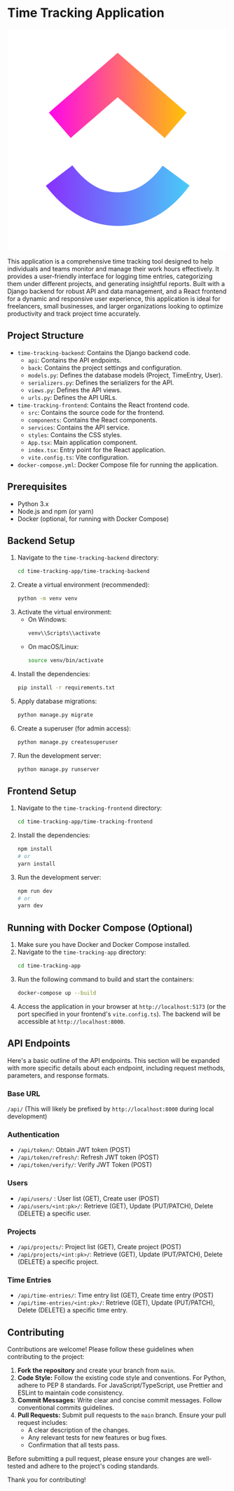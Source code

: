 # Time Tracking Application

![Logo](time-tracking-frontend/src/assets/logo.png)


This application is a comprehensive time tracking tool designed to help individuals and teams monitor and manage their work hours effectively. It provides a user-friendly interface for logging time entries, categorizing them under different projects, and generating insightful reports. Built with a Django backend for robust API and data management, and a React frontend for a dynamic and responsive user experience, this application is ideal for freelancers, small businesses, and larger organizations looking to optimize productivity and track project time accurately.

## Project Structure

-   `time-tracking-backend`: Contains the Django backend code.
    -   `api`: Contains the API endpoints.
    -   `back`: Contains the project settings and configuration.
    -   `models.py`: Defines the database models (Project, TimeEntry, User).
    -   `serializers.py`: Defines the serializers for the API.
    -   `views.py`: Defines the API views.
    -   `urls.py`: Defines the API URLs.
-   `time-tracking-frontend`: Contains the React frontend code.
    -   `src`: Contains the source code for the frontend.
    -   `components`: Contains the React components.
    -   `services`: Contains the API service.
    -   `styles`: Contains the CSS styles.
    -   `App.tsx`: Main application component.
    -   `index.tsx`: Entry point for the React application.
    -   `vite.config.ts`: Vite configuration.
-   `docker-compose.yml`: Docker Compose file for running the application.

## Prerequisites

-   Python 3.x
-   Node.js and npm (or yarn)
-   Docker (optional, for running with Docker Compose)

## Backend Setup

1.  Navigate to the `time-tracking-backend` directory:
    ```bash
    cd time-tracking-app/time-tracking-backend
    ```
2.  Create a virtual environment (recommended):
    ```bash
    python -m venv venv
    ```
3.  Activate the virtual environment:
    -   On Windows:
        ```bash
        venv\\Scripts\\activate
        ```
    -   On macOS/Linux:
        ```bash
        source venv/bin/activate
        ```
4.  Install the dependencies:
    ```bash
    pip install -r requirements.txt
    ```
5.  Apply database migrations:
    ```bash
    python manage.py migrate
    ```
6.  Create a superuser (for admin access):
    ```bash
    python manage.py createsuperuser
    ```
7.  Run the development server:
    ```bash
    python manage.py runserver
    ```

## Frontend Setup

1.  Navigate to the `time-tracking-frontend` directory:
    ```bash
    cd time-tracking-app/time-tracking-frontend
    ```
2.  Install the dependencies:
    ```bash
    npm install
    # or
    yarn install
    ```
3.  Run the development server:
    ```bash
    npm run dev
    # or
    yarn dev
    ```

## Running with Docker Compose (Optional)

1.  Make sure you have Docker and Docker Compose installed.
2.  Navigate to the `time-tracking-app` directory:
    ```bash
    cd time-tracking-app
    ```
3.  Run the following command to build and start the containers:
    ```bash
    docker-compose up --build
    ```
4.  Access the application in your browser at `http://localhost:5173` (or the port specified in your frontend's `vite.config.ts`). The backend will be accessible at `http://localhost:8000`.

## API Endpoints

Here's a basic outline of the API endpoints. This section will be expanded with more specific details about each endpoint, including request methods, parameters, and response formats.

### Base URL

`/api/` (This will likely be prefixed by `http://localhost:8000` during local development)

### Authentication

-   `/api/token/`: Obtain JWT token (POST)
-   `/api/token/refresh/`: Refresh JWT token (POST)
- `/api/token/verify/`: Verify JWT Token (POST)

### Users

- `/api/users/` : User list (GET), Create user (POST)
- `/api/users/<int:pk>/`: Retrieve (GET), Update (PUT/PATCH), Delete (DELETE) a specific user.

### Projects

-   `/api/projects/`: Project list (GET), Create project (POST)
-   `/api/projects/<int:pk>/`: Retrieve (GET), Update (PUT/PATCH), Delete (DELETE) a specific project.

### Time Entries

-   `/api/time-entries/`: Time entry list (GET), Create time entry (POST)
-   `/api/time-entries/<int:pk>/`: Retrieve (GET), Update (PUT/PATCH), Delete (DELETE) a specific time entry.

## Contributing

Contributions are welcome! Please follow these guidelines when contributing to the project:

1.  **Fork the repository** and create your branch from `main`.
2.  **Code Style:** Follow the existing code style and conventions. For Python, adhere to PEP 8 standards. For JavaScript/TypeScript, use Prettier and ESLint to maintain code consistency.
3.  **Commit Messages:** Write clear and concise commit messages. Follow conventional commits guidelines.
4.  **Pull Requests:** Submit pull requests to the `main` branch. Ensure your pull request includes:
    -   A clear description of the changes.
    -   Any relevant tests for new features or bug fixes.
    -   Confirmation that all tests pass.

Before submitting a pull request, please ensure your changes are well-tested and adhere to the project's coding standards.

Thank you for contributing!
